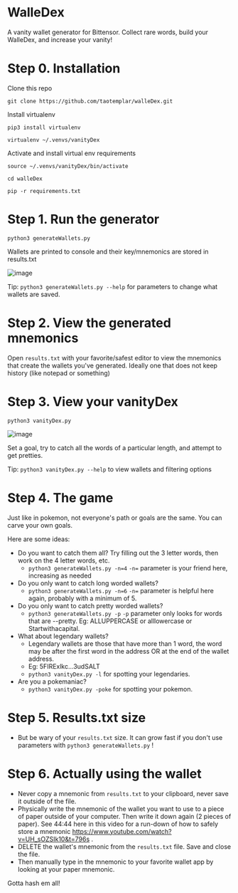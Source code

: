 # WalleDex
A vanity wallet generator for Bittensor.  Collect rare words, build your WalleDex, and increase your vanity!

# Step 0. Installation
Clone this repo

`git clone https://github.com/taotemplar/walleDex.git`

Install virtualenv

`pip3 install virtualenv`

`virtualenv ~/.venvs/vanityDex`

Activate and install virtual env requirements

`source ~/.venvs/vanityDex/bin/activate`

`cd walleDex`

`pip -r requirements.txt`



# Step 1. Run the generator

`python3 generateWallets.py`

Wallets are printed to console and their key/mnemonics are stored in results.txt

![image](https://github.com/user-attachments/assets/c5a22bcb-2498-4641-8e0e-c9b37970490f)

Tip: `python3 generateWallets.py --help` for parameters to change what wallets are saved.


# Step 2. View the generated mnemonics

Open `results.txt` with your favorite/safest editor to view the mnemonics that create the wallets you've generated.  Ideally one that does not keep history (like notepad or something)

# Step 3. View your vanityDex

`python3 vanityDex.py`

![image](https://github.com/user-attachments/assets/367772eb-c810-418e-b9a7-318efcced054)

Set a goal, try to catch all the words of a particular length, and attempt to get pretties.

Tip: `python3 vanityDex.py --help` to view wallets and filtering options

# Step 4. The game

Just like in pokemon, not everyone's path or goals are the same.  You can carve your own goals.

Here are some ideas:

* Do you want to catch them all?  Try filling out the 3 letter words, then work on the 4 letter words, etc.
  * `python3 generateWallets.py -n=4` `-n=` parameter is your friend here, increasing as needed
* Do you only want to catch long worded wallets?
  * `python3 generateWallets.py -n=6` `-n=` parameter is helpful here again, probably with a minimum of 5.
* Do you only want to catch pretty worded wallets?
  * `python3 generateWallets.py -p` `-p` parameter only looks for words that are --pretty.  Eg: ALLUPPERCASE or alllowercase or Startwithacapital.
* What about legendary wallets?
  * Legendary wallets are those that have more than 1 word, the word may be after the first word in the address OR at the end of the wallet address.
  * Eg: 5FIRExlkc...3udSALT
  * `python3 vanityDex.py -l` for spotting your legendaries.
* Are you a pokemaniac?
  * `python3 vanityDex.py -poke` for spotting your pokemon.

# Step 5. Results.txt size
* But be wary of your `results.txt` size.  It can grow fast if you don't use parameters with `python3 generateWallets.py` !

# Step 6. Actually using the wallet
* Never copy a mnemonic from `results.txt` to your clipboard, never save it outside of the file.
* Physically write the mnemonic of the wallet you want to use to a piece of paper outside of your computer.  Then write it down again (2 pieces of paper).  See 44:44 here in this video for a run-down of how to safely store a mnemonic https://www.youtube.com/watch?v=UH_sOZSIk10&t=796s .
* DELETE the wallet's mnemonic from the `results.txt` file.  Save and close the file.
* Then manually type in the mnemonic to your favorite wallet app by looking at your paper mnemonic.

Gotta hash em all!
